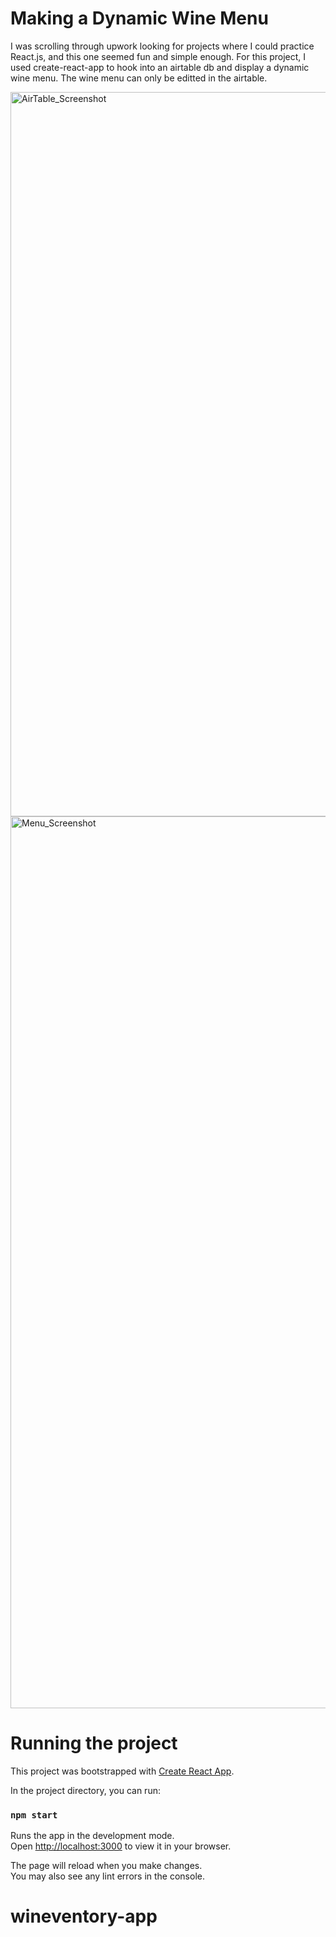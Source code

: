 # Making a Dynamic Wine Menu

I was scrolling through upwork looking for projects where I could practice React.js, and this one seemed fun and simple enough. For this project, I used create-react-app to hook into an airtable db and display a dynamic wine menu. The wine menu can only be editted in the airtable.

<img width="1159" alt="AirTable_Screenshot" src="https://user-images.githubusercontent.com/72988948/211864969-1839eb5f-25d5-451f-bfd7-cd78528b3c22.png">

<img width="1427" alt="Menu_Screenshot" src="https://user-images.githubusercontent.com/72988948/211865052-667ad2a8-40b5-48aa-b374-374d42b9d443.png">

# Running the project

This project was bootstrapped with [Create React App](https://github.com/facebook/create-react-app).

In the project directory, you can run:

### `npm start`

Runs the app in the development mode.\
Open [http://localhost:3000](http://localhost:3000) to view it in your browser.

The page will reload when you make changes.\
You may also see any lint errors in the console.

# wineventory-app
